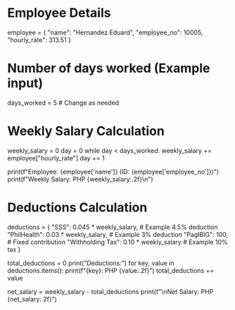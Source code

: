 # Employee Details
employee = {
    "name": "Hernandez Eduard",
    "employee_no": 10005,
    "hourly_rate": 313.51
}

# Number of days worked (Example input)
days_worked = 5  # Change as needed

# Weekly Salary Calculation
weekly_salary = 0
day = 0
while day < days_worked:
    weekly_salary += employee["hourly_rate"]
    day += 1

print(f"Employee: {employee['name']} (ID: {employee['employee_no']})")
print(f"Weekly Salary: PHP {weekly_salary:.2f}\n")

# Deductions Calculation
deductions = {
    "SSS": 0.045 * weekly_salary,  # Example 4.5% deduction
    "PhilHealth": 0.03 * weekly_salary,  # Example 3% deduction
    "PagIBIG": 100,  # Fixed contribution
    "Withholding Tax": 0.10 * weekly_salary  # Example 10% tax
}

total_deductions = 0
print("Deductions:")
for key, value in deductions.items():
    print(f"{key}: PHP {value:.2f}")
    total_deductions += value

net_salary = weekly_salary - total_deductions
print(f"\nNet Salary: PHP {net_salary:.2f}")
